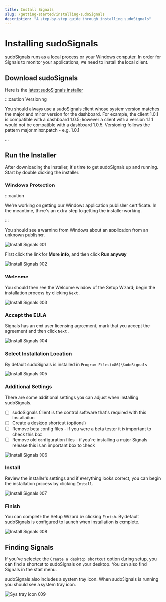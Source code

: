 ```yaml
---
title: Install Signals
slug: /getting-started/installing-sudoSignals
description: "A step-by-step guide through installing sudoSignals"
---
```


# Installing sudoSignals

sudoSignals runs as a local process on your Windows computer. In order for Signals to monitor your applications, we need to install the local client.

## Download sudoSignals

Here is the [latest sudoSignals installer](https://sudosignals-downloads.s3.amazonaws.com/production/sudoSignals_Installer.exe).

:::caution Versioning

You should always use a sudoSignals client whose system version matches the major and minor version for the dashboard. For example, the client 1.0.1 is compatible with a dashboard 1.0.5; however a client with a version 1.1.1 would not be compatible with a dashboard 1.0.5. Versioning follows the pattern major.minor.patch - e.g. 1.0.1

:::

## Run the Installer
After downloading the installer, it's time to get sudoSignals up and running. Start by double clicking the installer.

### Windows Protection

:::caution

We're working on getting our Windows application publisher certificate. In the meantime, there's an extra step to getting the installer working. 

:::

You should see a warning from Windows about an application from an unknown publisher. 

![Install Signals 001](/img/windows-installer/install-signals-001.png)

First click the link for **More info**, and then click **Run anyway**

![Install Signals 002](/img/windows-installer/install-signals-002.png)

### Welcome

You should then see the Welcome window of the Setup Wizard; begin the installation process by clicking `Next.`

![Install Signals 003](/img/windows-installer/install-signals-003.png)

### Accept the EULA

Signals has an end user licensing agreement, mark that you accept the agreement and then click `Next.`

![Install Signals 004](/img/windows-installer/install-signals-004.png)

### Select Installation Location

By default sudoSignals is installed in `Program Files(x86)\SudoSignals`

![Install Signals 005](/img/windows-installer/install-signals-005.png)

### Additional Settings

There are some additional settings you can adjust when installing sudoSignals.  

- [ ] sudoSignals Client is the control software that's required with this installation  
- [ ] Create a desktop shortcut (optional)
- [ ] Remove beta config files - if you were a beta tester it is important to check this box  
- [ ] Remove old configuration files - if you're installing a major Signals release this is an important box to check  

![Install Signals 006](/img/windows-installer/install-signals-006.png)


### Install

Review the installer's settings and if everything looks correct, you can begin the installation process by clicking `Install`.

![Install Signals 007](/img/windows-installer/install-signals-007.png)

### Finish

You can complete the Setup Wizard by clicking `Finish`. By default sudoSignals is configured to launch when installation is complete.

![Install Signals 008](/img/windows-installer/install-signals-008.png)


## Finding Signals

If you've selected the `Create a desktop shortcut` option during setup, you can find a shortcut to sudoSignals on your desktop. You can also find Signals in the start menu. 

sudoSignals also includes a system tray icon. When sudoSignals is running you should see a system tray icon.

![Sys tray icon 009](/img/windows-installer/install-signals-009.png)
